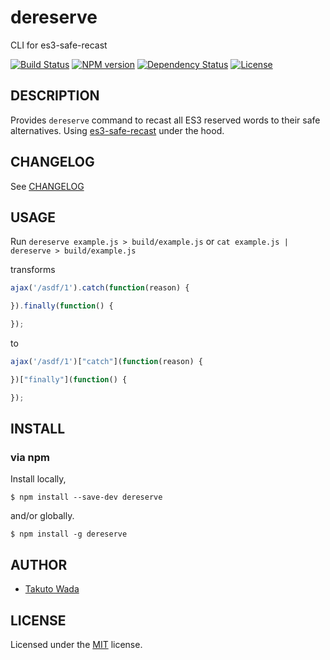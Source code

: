 dereserve
================================

CLI for es3-safe-recast

[![Build Status][travis-image]][travis-url]
[![NPM version][npm-image]][npm-url]
[![Dependency Status][depstat-image]][depstat-url]
[![License][license-image]][license-url]


DESCRIPTION
---------------------------------------

Provides `dereserve` command to recast all ES3 reserved words to their safe alternatives. Using [es3-safe-recast](https://github.com/stefanpenner/es3-safe-recast) under the hood.


CHANGELOG
---------------------------------------
See [CHANGELOG](https://github.com/twada/dereserve/blob/master/CHANGELOG.md)


USAGE
---------------------------------------

Run `dereserve example.js > build/example.js` or `cat example.js | dereserve > build/example.js`

transforms

```javascript
ajax('/asdf/1').catch(function(reason) {

}).finally(function() {

});
```

to

```javascript
ajax('/asdf/1')["catch"](function(reason) {

})["finally"](function() {

});
```


INSTALL
---------------------------------------

### via npm

Install locally,

    $ npm install --save-dev dereserve

and/or globally.

    $ npm install -g dereserve


AUTHOR
---------------------------------------
* [Takuto Wada](http://github.com/twada)


LICENSE
---------------------------------------
Licensed under the [MIT](http://twada.mit-license.org/2014-2016) license.


[npm-url]: https://npmjs.org/package/dereserve
[npm-image]: https://badge.fury.io/js/dereserve.svg

[travis-url]: http://travis-ci.org/twada/dereserve
[travis-image]: https://secure.travis-ci.org/twada/dereserve.svg?branch=master

[depstat-url]: https://gemnasium.com/twada/dereserve
[depstat-image]: https://gemnasium.com/twada/dereserve.svg

[license-url]: http://twada.mit-license.org/2014-2016
[license-image]: http://img.shields.io/badge/license-MIT-brightgreen.svg
